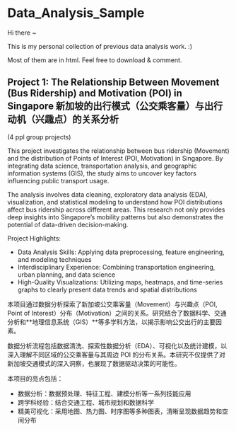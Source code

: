 # Data_Analysis_Sample

Hi there ~

This is my personal collection of previous data analysis work. :)

Most of them are in html. Feel free to download & comment.

## Project 1: The Relationship Between Movement (Bus Ridership) and Motivation (POI) in Singapore 新加坡的出行模式（公交乘客量）与出行动机（兴趣点）的关系分析

(4 ppl group projects)

This project investigates the relationship between bus ridership (Movement) and the distribution of Points of Interest (POI, Motivation) in Singapore. By integrating data science, transportation analysis, and geographic information systems (GIS), the study aims to uncover key factors influencing public transport usage.

The analysis involves data cleaning, exploratory data analysis (EDA), visualization, and statistical modeling to understand how POI distributions affect bus ridership across different areas. This research not only provides deep insights into Singapore’s mobility patterns but also demonstrates the potential of data-driven decision-making.

Project Highlights:

- Data Analysis Skills: Applying data preprocessing, feature engineering, and modeling techniques
- Interdisciplinary Experience: Combining transportation engineering, urban planning, and data science
- High-Quality Visualizations: Utilizing maps, heatmaps, and time-series graphs to clearly present data trends and spatial distributions

本项目通过数据分析探索了新加坡公交乘客量（Movement）与兴趣点（POI, Point of Interest）分布（Motivation）之间的关系。研究结合了数据科学、交通分析和**地理信息系统（GIS）**等多学科方法，以揭示影响公交出行的主要因素。

数据分析流程包括数据清洗、探索性数据分析（EDA）、可视化以及统计建模，以深入理解不同区域的公交乘客量与其周边 POI 的分布关系。本研究不仅提供了对新加坡交通模式的深入洞察，也展现了数据驱动决策的可能性。

本项目的亮点包括：

- 数据分析：数据预处理、特征工程、建模分析等一系列技能应用
- 跨学科经验：结合交通工程、城市规划和数据科学
- 精美可视化：采用地图、热力图、时序图等多种图表，清晰呈现数据趋势和空间分布
